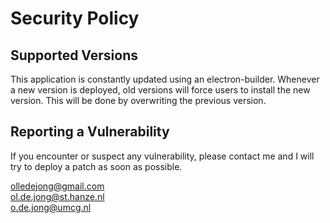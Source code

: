 # Security Policy

## Supported Versions

This application is constantly updated using an electron-builder. Whenever  
a new version is deployed, old versions will force users to install the new  
version. This will be done by overwriting the previous version.

## Reporting a Vulnerability

If you encounter or suspect any vulnerability, please contact me and I will  
try to deploy a patch as soon as possible.

olledejong@gmail.com  
ol.de.jong@st.hanze.nl  
o.de.jong@umcg.nl  
